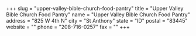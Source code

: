+++
slug = "upper-valley-bible-church-food-pantry"
title = "Upper Valley Bible Church Food Pantry"
name = "Upper Valley Bible Church Food Pantry"
address = "825 W 4th N"
city = "St Anthony"
state = "ID"
postal = "83445"
website = ""
phone = "208-716-0257"
fax = ""
+++
